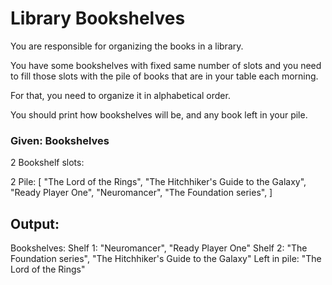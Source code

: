 # Library Bookshelves
You are responsible for organizing the books in a library. 

You have some bookshelves with fixed same number of slots and you need 
to fill those slots with the pile of books that are in your table 
each morning. 

For that, you need to organize it in alphabetical order. 

You should print how bookshelves will be, and any book left in your pile.
### Given: Bookshelves
2 Bookshelf slots: 

2 Pile: [ "The Lord of the Rings", "The Hitchhiker's Guide to the Galaxy", "Ready Player One", "Neuromancer", "The Foundation series", ]

## Output:
Bookshelves: Shelf 1: "Neuromancer", "Ready Player One" Shelf 2: "The Foundation series", "The Hitchhiker's Guide to the Galaxy" Left in pile: "The Lord of the Rings"